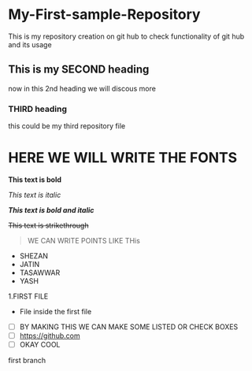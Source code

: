 # My-First-sample-Repository
This is my repository creation on git hub to check functionality of git hub and its usage
## This is my SECOND heading 
now in this 2nd heading we will discous more
### THIRD heading 
this could be my third repository file 
# HERE WE WILL WRITE THE FONTS 
**This text is bold**

*This text is italic*

***This text is bold and italic***

~~This text is strikethrough~~
> WE CAN WRITE POINTS LIKE THis
* SHEZAN
* JATIN
* TASAWWAR
* YASH

1.FIRST FILE
 - File inside the first file

- [ ] BY MAKING THIS WE CAN MAKE SOME LISTED OR CHECK BOXES
- [ ] https://github.com
- [ ] OKAY COOL

first branch
